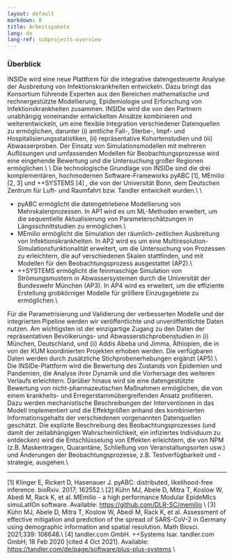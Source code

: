 ```yaml
---
layout: default
markdown: 0
title: Arbeitspakete
lang: de
lang-ref: subprojects-overview
---
```


### Überblick

INSIDe wird eine neue Plattform für die integrative datengesteuerte Analyse der Ausbreitung von Infektionskrankheiten entwickeln. Dazu bringt das Konsortium führende Experten aus den Bereichen mathematische und rechnergestützte Modellierung, Epidemiologie und Erforschung von Infektionskrankheiten zusammen. INSIDe wird die von den Partnern unabhängig voneinander entwickelten Ansätze kombinieren und weiterentwickeln, um eine flexible Integration verschiedener Datenquellen zu ermöglichen, darunter (i) amtliche Fall-, Sterbe-, Impf- und Hospitalisierungsstatistiken, (ii) repräsentative Kohortenstudien und (iii) Abwasserproben. Der Einsatz von Simulationsmodellen mit mehreren Auflösungen und umfassenden Modellen für Beobachtungsprozesse wird eine eingehende Bewertung und die Untersuchung großer Regionen ermöglichen.\\
\\
Die technologische Grundlage von INSIDe sind die drei komplementären, hochmodernen Software-Frameworks pyABC [1], MEmilio [2, 3] und ++SYSTEMS [4] , die von der Universität Bonn, dem Deutschen Zentrum für Luft- und Raumfahrt bzw. Tandler entwickelt wurden.\\
\\
* pyABC ermöglicht die datengetriebene Modellierung von Mehrskalenprozessen. In AP1 wird es um ML-Methoden erweitert, um die sequentielle Aktualisierung von Parameterschätzungen in Längsschnittstudien zu ermöglichen.\\
* MEmilio ermöglicht die Simulation der räumlich-zeitlichen Ausbreitung von Infektionskrankheiten. In AP2 wird es um eine Multiresolution-Simulationsfunktionalität erweitert, um die Untersuchung von Prozessen zu erleichtern, die auf verschiedenen Skalen stattfinden, und mit Modellen für den Beobachtungsprozess ausgestattet (AP2).\\
* ++SYSTEMS ermöglicht die feinmaschige Simulation von Strömungsmustern in Abwassersystemen durch die Universität der Bundeswehr München (AP3). In AP4 wird es erweitert, um die effiziente Erstellung grobkörniger Modelle für größere Einzugsgebiete zu ermöglichen.\\

Für die Parametrisierung und Validierung der verbesserten Modelle und der integrierten Pipeline werden wir veröffentlichte und unveröffentlichte Daten nutzen. Am wichtigsten ist der einzigartige Zugang zu den Daten der repräsentativen Bevölkerungs- und Abwasserstichprobenstudien in (i) München, Deutschland, und (ii) Addis Abeba und Jimma, Äthiopien, die in von der KUM koordinierten Projekten erhoben werden. Die verfügbaren Daten werden durch zusätzliche Stichprobenerhebungen ergänzt (AP5).\\
Die INSIDe-Plattform wird die Bewertung des Zustands von Epidemien und Pandemien, die Analyse ihrer Dynamik und die Vorhersage des weiteren Verlaufs erleichtern. Darüber hinaus wird sie eine datengestützte Bewertung von nicht-pharmazeutischen Maßnahmen ermöglichen, die von einem krankheits- und Erregerstammübergreifenden Ansatz profitieren. Dazu werden mechanistische Beschreibungen der Interventionen in das Modell implementiert und die Effektgrößen anhand des kombinierten Informationsgehalts der verschiedenen vorgenannten Datenquellen geschätzt. Die explizite Beschreibung des Beobachtungsprozesses (und damit der zeitabhängigen Wahrscheinlichkeit, ein infiziertes Individuum zu entdecken) wird die Entschlüsselung von Effekten erleichtern, die von NPM (z.B. Maskentragen, Quarantäne, Schließung von Veranstaltungsorten usw.) und Änderungen der Beobachtungsprozesse, z.B. Testverfügbarkeit und -strategie, ausgehen.\\

---
[1] Klinger E, Rickert D, Hasenauer J. pyABC: distributed, likelihood-free inference. bioRxiv. 2017; 162552.\\
[2] Kühn MJ, Abele D, Mitra T, Koslow W, Abedi M, Rack K, et al. MEmilio - a high performance Modular EpideMIcs simuLatIOn software. Available: https://github.com/DLR-SC/memilio \\
[3] Kühn MJ, Abele D, Mitra T, Koslow W, Abedi M, Rack K, et al. Assessment of effective mitigation and prediction of the spread of SARS-CoV-2 in Germany using demographic information and spatial resolution. Math Biosci. 2021;339: 108648.\\
[4] tandler.com GmbH. ++Systems Isar. tandler.com GmbH; 18 Feb 2020 [cited 4 Oct 2021]. Available: https://tandler.com/de/page/software/plus-plus-systems \\